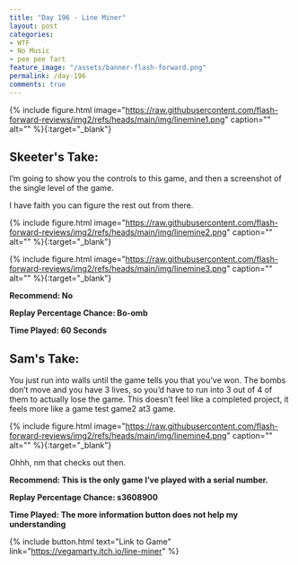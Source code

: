 ```yaml
---
title: "Day 196 - Line Miner"
layout: post
categories:
- WTF
- No Music
- pee pee fart
feature_image: "/assets/banner-flash-forward.png"
permalink: /day-196
comments: true
---
```


{% include figure.html image="https://raw.githubusercontent.com/flash-forward-reviews/img2/refs/heads/main/img/linemine1.png" caption="" alt="" %}{:target="_blank"}
 
## Skeeter's Take:

I’m going to show you the controls to this game, and then a screenshot of the single level of the game. 

I have faith you can figure the rest out from there. 

{% include figure.html image="https://raw.githubusercontent.com/flash-forward-reviews/img2/refs/heads/main/img/linemine2.png" caption="" alt="" %}{:target="_blank"}

{% include figure.html image="https://raw.githubusercontent.com/flash-forward-reviews/img2/refs/heads/main/img/linemine3.png" caption="" alt="" %}{:target="_blank"}

**Recommend: No**

**Replay Percentage Chance: Bo-omb**

**Time Played: 60 Seconds** 

## Sam's Take:

You just run into walls until the game tells you that you’ve won. The bombs don’t move and you have 3 lives, so you’d have to run into 3 out of 4 of them to actually lose the game. This doesn’t feel like a completed project, it feels more like a game test game2 at3 game.

{% include figure.html image="https://raw.githubusercontent.com/flash-forward-reviews/img2/refs/heads/main/img/linemine4.png" caption="" alt="" %}{:target="_blank"}

Ohhh, nm that checks out then.

**Recommend: This is the only game I’ve played with a serial number.**

**Replay Percentage Chance: s3608900**

**Time Played: The more information button does not help my understanding**

{% include button.html text="Link to Game" link="https://vegamarty.itch.io/line-miner" %}